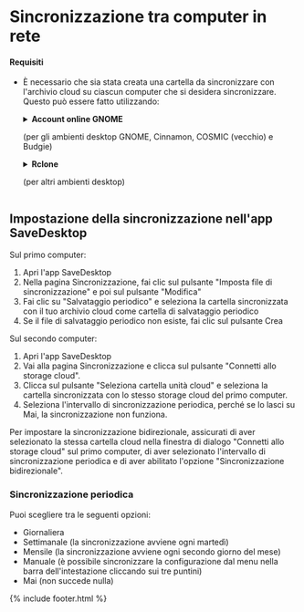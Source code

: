 
# Sincronizzazione tra computer in rete
#### Requisiti
- È necessario che sia stata creata una cartella da sincronizzare con l'archivio cloud su ciascun computer che si desidera sincronizzare. Questo può essere fatto utilizzando:
    
  <details>
    <summary><b>Account online GNOME</b><p>(per gli ambienti desktop GNOME, Cinnamon, COSMIC (vecchio) e Budgie)</p></summary>
    <ul>
      <li>Apri le Impostazioni GNOME</li>
      <li>Vai alla sezione Account online e seleziona il tuo servizio di cloud storage</li>
    </ul>
    <img src="https://raw.githubusercontent.com/vikdevelop/SaveDesktop/webpage/wiki/synchronization/screenshots/OnlineAccounts_en.png">
    
  </details>

  <details>
    <summary><b>Rclone</b><p>(per altri ambienti desktop)</p></summary>
    <ul>
      <li>Installa Rclone</li>
      <pre><code>sudo -v ; curl https://rclone.org/install.sh | sudo bash</code></pre>
      <li>Imposta Rclone usando questo comando, che crea la cartella cloud drive, imposta Rclone e monta la cartella
      <pre><code>mkdir -p ~/drive &amp;&amp; rclone config create drive your-cloud-drive-service &amp;&amp; nohup rclone mount drive: ~/drive --vfs-cache-mode writes &amp; echo "L'unità è stata montata correttamente"</code></pre>
      <p>* Invece di `your-cloud-drive-service` usa il nome del tuo servizio cloud drive, come `drive` (per Google Drive), `onedrive`, `dropbox`, ecc.</p></li>
      <li>Consenti l'accesso alla cartella creata nell'[app Flatseal](https://flathub.org/apps/com.github.tchx84.Flatseal).</li>
    </ul>
  </details>
  
## Impostazione della sincronizzazione nell'app SaveDesktop
Sul primo computer:
1. Apri l'app SaveDesktop
2. Nella pagina Sincronizzazione, fai clic sul pulsante "Imposta file di sincronizzazione" e poi sul pulsante "Modifica"
3. Fai clic su "Salvataggio periodico" e seleziona la cartella sincronizzata con il tuo archivio cloud come cartella di salvataggio periodico
4. Se il file di salvataggio periodico non esiste, fai clic sul pulsante Crea

Sul secondo computer:
1. Apri l'app SaveDesktop
2. Vai alla pagina Sincronizzazione e clicca sul pulsante "Connetti allo storage cloud".
3. Clicca sul pulsante "Seleziona cartella unità cloud" e seleziona la cartella sincronizzata con lo stesso storage cloud del primo computer.
4. Seleziona l'intervallo di sincronizzazione periodica, perché se lo lasci su Mai, la sincronizzazione non funziona.

Per impostare la sincronizzazione bidirezionale, assicurati di aver selezionato la stessa cartella cloud nella finestra di dialogo "Connetti allo storage cloud" sul primo computer, di aver selezionato l'intervallo di sincronizzazione periodica e di aver abilitato l'opzione "Sincronizzazione bidirezionale".

### Sincronizzazione periodica
Puoi scegliere tra le seguenti opzioni:
- Giornaliera
- Settimanale (la sincronizzazione avviene ogni martedì)
- Mensile (la sincronizzazione avviene ogni secondo giorno del mese)
- Manuale (è possibile sincronizzare la configurazione dal menu nella barra dell'intestazione cliccando sui tre puntini)
- Mai (non succede nulla)

{% include footer.html %}
